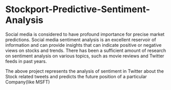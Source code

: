 # Stockport-Predictive-Sentiment-Analysis
Social media is considered to have profound importance for precise market predictions. Social media sentiment analysis is an 
excellent reservoir of information and can provide insights that can indicate positive or negative 
views on stocks and trends. There has been a sufficient amount of research on sentiment analysis 
on various topics, such as movie reviews and Twitter feeds in past years.

The above project represents the analysis of sentiment in Twitter about the Stock related tweets and predicts the future position of a particular Company(like MSFT)
